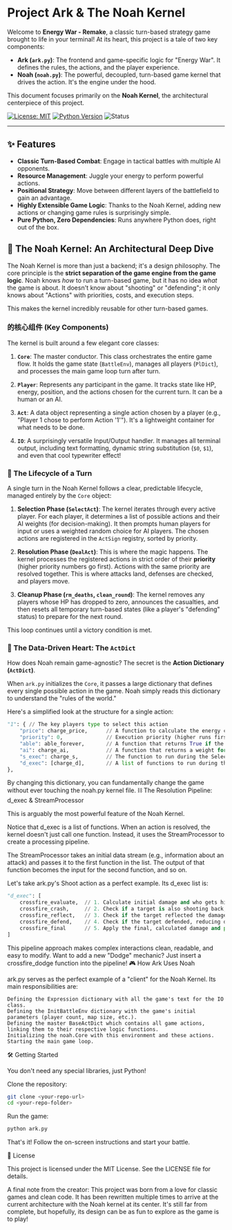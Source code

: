 # Project Ark & The Noah Kernel

Welcome to **Energy War - Remake**, a classic turn-based strategy game brought to life in your terminal! At its heart, this project is a tale of two key components:

*   **Ark (`ark.py`)**: The frontend and game-specific logic for "Energy War". It defines the rules, the actions, and the player experience.
*   **Noah (`noah.py`)**: The powerful, decoupled, turn-based game kernel that drives the action. It's the engine under the hood.

This document focuses primarily on the **Noah Kernel**, the architectural centerpiece of this project.

[![License: MIT](https://img.shields.io/badge/License-MIT-yellow.svg)](https://opensource.org/licenses/MIT)
[![Python Version](https://img.shields.io/badge/python-3.6%2B-blue.svg)](https://www.python.org/)
![Status](https://img.shields.io/badge/status-in_development-orange)

---

## ✨ Features

*   **Classic Turn-Based Combat**: Engage in tactical battles with multiple AI opponents.
*   **Resource Management**: Juggle your energy to perform powerful actions.
*   **Positional Strategy**: Move between different layers of the battlefield to gain an advantage.
*   **Highly Extensible Game Logic**: Thanks to the Noah Kernel, adding new actions or changing game rules is surprisingly simple.
*   **Pure Python, Zero Dependencies**: Runs anywhere Python does, right out of the box.

## 🚀 The Noah Kernel: An Architectural Deep Dive

The Noah Kernel is more than just a backend; it's a design philosophy. The core principle is the **strict separation of the game engine from the game logic**. Noah knows *how* to run a turn-based game, but it has no idea *what* the game is about. It doesn't know about "shooting" or "defending"; it only knows about "Actions" with priorities, costs, and execution steps.

This makes the kernel incredibly reusable for other turn-based games.

### 的核心组件 (Key Components)

The kernel is built around a few elegant core classes:

1.  **`Core`**: The master conductor. This class orchestrates the entire game flow. It holds the game state (`BattleEnv`), manages all players (`PlDict`), and processes the main game loop turn after turn.

2.  **`Player`**: Represents any participant in the game. It tracks state like HP, energy, position, and the actions chosen for the current turn. It can be a human or an AI.

3.  **`Act`**: A data object representing a single action chosen by a player (e.g., "Player 1 chose to perform Action '1'"). It's a lightweight container for what needs to be done.

4.  **`IO`**: A surprisingly versatile Input/Output handler. It manages all terminal output, including text formatting, dynamic string substitution (`$0`, `$1`), and even that cool typewriter effect!

### 🔄 The Lifecycle of a Turn

A single turn in the Noah Kernel follows a clear, predictable lifecycle, managed entirely by the `Core` object:

1.  **Selection Phase (`SelectAct`)**: The kernel iterates through every active player. For each player, it determines a list of possible actions and their AI weights (for decision-making). It then prompts human players for input or uses a weighted random choice for AI players. The chosen actions are registered in the `ActSign` registry, sorted by priority.

2.  **Resolution Phase (`DealAct`)**: This is where the magic happens. The kernel processes the registered actions in strict order of their **priority** (higher priority numbers go first). Actions with the same priority are resolved together. This is where attacks land, defenses are checked, and players move.

3.  **Cleanup Phase (`rm_deaths`, `clean_round`)**: The kernel removes any players whose HP has dropped to zero, announces the casualties, and then resets all temporary turn-based states (like a player's "defending" status) to prepare for the next round.

This loop continues until a victory condition is met.

### 🤖 The Data-Driven Heart: The `ActDict`

How does Noah remain game-agnostic? The secret is the **Action Dictionary (`ActDict`)**.

When `ark.py` initializes the `Core`, it passes a large dictionary that defines every single possible action in the game. Noah simply reads this dictionary to understand the "rules of the world."

Here's a simplified look at the structure for a single action:

```python
"1": { // The key players type to select this action
    "price": charge_price,      // A function to calculate the energy cost
    "priority": 0,              // Execution priority (higher runs first)
    "able": able_forever,       // A function that returns True if the action is usable
    "ai": charge_ai,            // A function that returns a weight for AI decision-making
    "s_exec": charge_s,         // The function to run during the Selection phase
    "d_exec": [charge_d],       // A list of functions to run during the Resolution phase
},
```

By changing this dictionary, you can fundamentally change the game without ever touching the noah.py kernel file.
⛓️ The Resolution Pipeline: d_exec & StreamProcessor

This is arguably the most powerful feature of the Noah Kernel.

Notice that d_exec is a list of functions. When an action is resolved, the kernel doesn't just call one function. Instead, it uses the StreamProcessor to create a processing pipeline.

The StreamProcessor takes an initial data stream (e.g., information about an attack) and passes it to the first function in the list. The output of that function becomes the input for the second function, and so on.

Let's take ark.py's Shoot action as a perfect example. Its d_exec list is:

```Python
"d_exec": [
    crossfire_evaluate,  // 1. Calculate initial damage and who gets hit.
    crossfire_crash,     // 2. Check if a target is also shooting back, and annihilate projectiles.
    crossfire_reflect,   // 3. Check if the target reflected the damage.
    crossfire_defend,    // 4. Check if the target defended, reducing damage.
    crossfire_final      // 5. Apply the final, calculated damage and print results.
]
```

This pipeline approach makes complex interactions clean, readable, and easy to modify. Want to add a new "Dodge" mechanic? Just insert a crossfire_dodge function into the pipeline!
🎮 How Ark Uses Noah

ark.py serves as the perfect example of a "client" for the Noah Kernel. Its main responsibilities are:

    Defining the Expression dictionary with all the game's text for the IO class.
    Defining the InitBattleEnv dictionary with the game's initial parameters (player count, map size, etc.).
    Defining the master BaseActDict which contains all game actions, linking them to their respective logic functions.
    Initializing the noah.Core with this environment and these actions.
    Starting the main game loop.

🛠️ Getting Started

You don't need any special libraries, just Python!

Clone the repository:

```bash
git clone <your-repo-url>
cd <your-repo-folder>
```

Run the game:

```bash
python ark.py
```
That's it! Follow the on-screen instructions and start your battle.


📄 License

This project is licensed under the MIT License. See the LICENSE file for details.

A final note from the creator: This project was born from a love for classic games and clean code. It has been rewritten multiple times to arrive at the current architecture with the Noah kernel at its center. It's still far from complete, but hopefully, its design can be as fun to explore as the game is to play!
